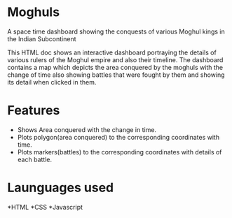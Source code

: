 # Moghuls
A space time dashboard showing the conquests of various Moghul kings in the Indian Subcontinent

This HTML doc shows an interactive dashboard portraying the  details of various rulers of the Moghul empire and also their timeline. The dashboard contains a map which depicts the area conquered by the moghuls with the change of time also showing battles that were fought by them and showing its detail when clicked in them.


Features
========
* Shows Area conquered with the change in time.
* Plots polygon(area conquered) to the corresponding coordinates with time.
* Plots markers(battles) to the corresponding coordinates with details of each battle.

Launguages used
==============
*HTML
*CSS
*Javascript
